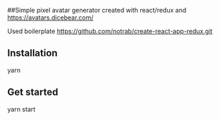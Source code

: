 ##Simple pixel avatar generator created with react/redux and https://avatars.dicebear.com/

Used boilerplate https://github.com/notrab/create-react-app-redux.git

## Installation

yarn


## Get started

yarn start